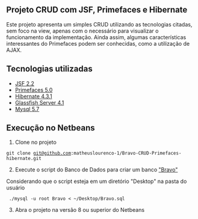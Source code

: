 ## Projeto CRUD com JSF, Primefaces e Hibernate
Este projeto apresenta um simples CRUD utilizando as tecnologias citadas, sem foco na view, apenas com o necessário para visualizar o funcionamento da implementação. Ainda assim, algumas características interessantes do Primefaces podem ser conhecidas, como a utilização de AJAX.

## Tecnologias utilizadas
- [JSF 2.2](https://javaserverfaces.java.net/docs/2.2/)
- [Primefaces 5.0](https://www.primefaces.org/docs/guide/primefaces_user_guide_5_0.pdf)
- [Hibernate 4.3.1](http://hibernate.org/orm/documentation/4.3/)
- [Glassfish Server 4.1](https://glassfish.java.net/docs/4.1/release-notes.pdf)
- [Mysql 5.7](https://dev.mysql.com/doc/refman/5.7/en/)

## Execução no Netbeans
1. Clone no projeto 

<code>git clone git@github.com:matheuslourenco-1/Bravo-CRUD-Primefaces-hibernate.git</code>

2. Execute o script do Banco de Dados para criar um banco ["Bravo"](https://github.com/matheuslourenco-1/Bravo-CRUD-Primefaces-hibernate/blob/master/Bravo/Bravo.sql)

Considerando que o script esteja em um diretório "Desktop" na pasta do usuário

<code> ./mysql -u root Bravo < ~/Desktop/Bravo.sql </code>

3. Abra o projeto na versão 8 ou superior do Netbeans
 
